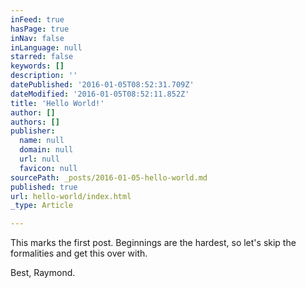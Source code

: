 ```yaml
---
inFeed: true
hasPage: true
inNav: false
inLanguage: null
starred: false
keywords: []
description: ''
datePublished: '2016-01-05T08:52:31.709Z'
dateModified: '2016-01-05T08:52:11.852Z'
title: 'Hello World!'
author: []
authors: []
publisher:
  name: null
  domain: null
  url: null
  favicon: null
sourcePath: _posts/2016-01-05-hello-world.md
published: true
url: hello-world/index.html
_type: Article

---
```

This marks the first post. Beginnings are the hardest, so let's skip the formalities and get this over with.

Best, Raymond.